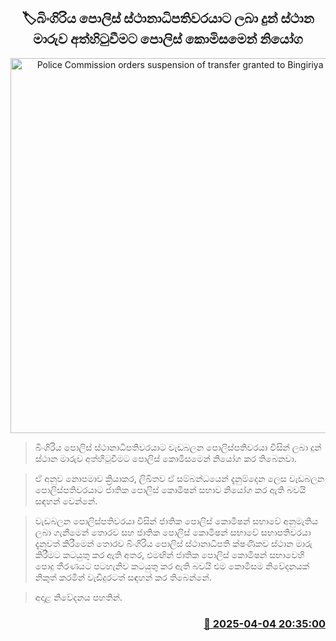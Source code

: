 <p align='center'><b><h2 align='center' title='Police Commission orders suspension of transfer granted to Bingiriya Police OIC'>🏷බිංගිරිය පොලිස් ස්ථානාධිපතිවරයාට ලබා දුන් ස්ථාන මාරුව අත්හිටුවීමට පොලිස් කොමිසමෙන් නියෝග</h2></b></p>
<p align='center'><img src='https://helakuru.sgp1.cdn.digitaloceanspaces.com/esana/images/lib/police-commission-srilanka.jpg' width='600' alt='Police Commission orders suspension of transfer granted to Bingiriya Police OIC'></p>

> බිංගිරිය පොලිස් ස්ථානාධිපතිවරයාට වැඩබලන පොලිස්පතිවරයා විසින් ලබා දුන් ස්ථාන මාරුව අත්හිටුවීමට පොලිස් කොමිසමෙන් නියෝග කර තිබෙනවා.

> ඒ අනුව නොපමාව ක්‍රියාකර, ලිඛිතව ඒ සම්බන්ධයෙන් දැනුම්දෙන ලෙස වැඩබලන පොලිස්පතිවරයාට ජාතික පොලිස් කොමිෂන් සභාව නියෝග කර ඇති බවයි සඳහන් වෙන්නේ.

> වැඩබලන පොලිස්පතිවරයා විසින් ජාතික පොලිස් කොමිෂන් සභාවේ අනුමැතිය ලබා ගැනීමෙන් තොරව සහ ජාතික පොලිස් කොමිෂන් සභාවේ සභාපතිවරයා දැනුවත් කිරීමෙන් තොරව බිංගිරිය පොලිස් ස්ථානාධිපති ක්ෂණිකව ස්ථාන මාරු කිරීමට කටයුතු කර ඇති අතර, එමඟින් ජාතික පොලිස් කොමිෂන් සභාවෙහි පොදු තීරණයට පටහැනිව කටයුතු කර ඇති බවයි එම කොමිසම නිවේදනයක් නිකුත් කරමින් වැඩිදුරටත් සඳහන් කර තිබෙන්නේ.

> අදාළ නිවේදනය පහතින්.



<h3 align='right'><a href='https://www.helakuru.lk/esana/p/108964/'>📅 2025-04-04 20:35:00</a></h3>
